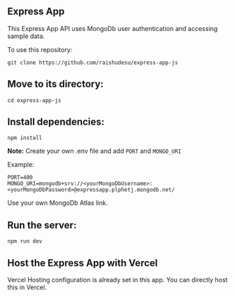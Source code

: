 ## Express App

This Express App API uses MongoDb user authentication and accessing sample data.

To use this repository:

```
git clone https://github.com/raishudesu/express-app-js
```

## Move to its directory:

```
cd express-app-js
```

## Install dependencies:

```
npm install
```

**Note:**
Create your own .env file and add `PORT` and `MONGO_URI`

Example:

```
PORT=400
MONGO_URI=mongodb+srv://<yourMongoDbUsername>:<yourMongoDbPassword>@expressapp.plphetj.mongodb.net/
```

Use your own MongoDb Atlas link.

## Run the server:

```
npm run dev
```

## Host the Express App with Vercel

Vercel Hosting configuration is already set in this app. You can directly host this in Vercel.
